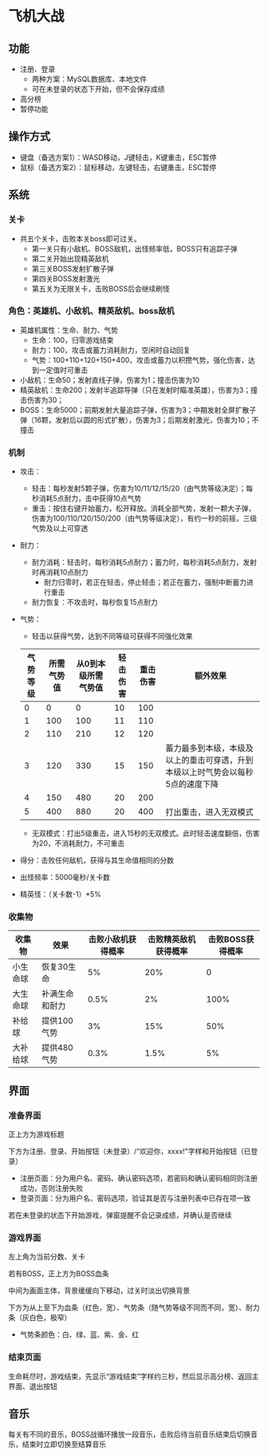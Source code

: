 # 飞机大战

## 功能

- 注册、登录
  - 两种方案：MySQL数据库、本地文件
  - 可在未登录的状态下开始，但不会保存成绩
- 高分榜
- 暂停功能

## 操作方式

- 键盘（备选方案1）：WASD移动，J键轻击，K键重击，ESC暂停
- 鼠标（备选方案2）：鼠标移动，左键轻击，右键重击，ESC暂停

## 系统

### 关卡

- 共五个关卡，击败本关boss即可过关。
  - 第一关只有小敌机、BOSS敌机，出怪频率低，BOSS只有追踪子弹
  - 第二关开始出现精英敌机
  - 第三关BOSS发射扩散子弹
  - 第四关BOSS发射激光
  - 第五关为无限关卡，击败BOSS后会继续刷怪

### 角色：英雄机、小敌机、精英敌机、boss敌机

- 英雄机属性：生命、耐力、气势
  - 生命：100，归零游戏结束
  - 耐力：100，攻击或蓄力消耗耐力，空闲时自动回复
  - 气势：100+110+120+150+400，攻击或蓄力以积攒气势，强化伤害，达到一定值时可重击
- 小敌机：生命50；发射直线子弹，伤害为1；撞击伤害为10
- 精英敌机：生命200；发射半追踪导弹（只在发射时瞄准英雄），伤害为3；撞击伤害为30；
- BOSS：生命5000；前期发射大量追踪子弹，伤害为3；中期发射全屏扩散子弹（16颗，发射后以圆的形式扩散），伤害为3；后期发射激光，伤害为10；不撞击

### 机制

- 攻击：

  - 轻击：每秒发射5颗子弹，伤害为10/11/12/15/20（由气势等级决定）；每秒消耗5点耐力，击中获得10点气势
  - 重击：按住右键开始蓄力，松开释放。消耗全部气势，发射一颗大子弹，伤害为100/110/120/150/200（由气势等级决定），有约一秒的前摇，三级气势及以上可穿透
- 耐力：

  - 耐力消耗：轻击时，每秒消耗5点耐力；蓄力时，每秒消耗5点耐力，发射时再消耗10点耐力
    - 耐力归零时，若正在轻击，停止轻击；若正在蓄力，强制中断蓄力进行重击
  - 耐力恢复：不攻击时，每秒恢复15点耐力
- 气势：

  - 轻击以获得气势，达到不同等级可获得不同强化效果

  | 气势等级 | 所需气势值 | 从0到本级所需气势值 | 轻击伤害 | 重击伤害 | 额外效果                                                                        |
  | -------- | ---------- | ------------------- | -------- | -------- | ------------------------------------------------------------------------------- |
  | 0        | 0          | 0                   | 10       | 100      |                                                                                 |
  | 1        | 100        | 100                 | 11       | 110      |                                                                                 |
  | 2        | 110        | 210                 | 12       | 120      |                                                                                 |
  | 3        | 120        | 330                 | 15       | 150      | 蓄力最多到本级，本级及以上的重击可穿透，升到本级以上时气势会以每秒5点的速度下降 |
  | 4        | 150        | 480                 | 20       | 200      |                                                                                 |
  | 5        | 400        | 880                 | 20       | 400      | 打出重击，进入无双模式                                                          |


  - 无双模式：打出5级重击，进入15秒的无双模式。此时轻击速度翻倍，伤害为20，不消耗耐力，不可重击
- 得分：击败任何敌机，获得与其生命值相同的分数
- 出怪频率：5000毫秒/关卡数
- 精英怪：（关卡数-1）*5%

### 收集物

| 收集物   | 效果           | 击败小敌机获得概率 | 击败精英敌机获得概率 | 击败BOSS获得概率 |
| -------- | -------------- | ------------------ | -------------------- | ---------------- |
| 小生命球 | 恢复30生命     | 5%                 | 20%                  | 0                |
| 大生命球 | 补满生命和耐力 | 0.5%               | 2%                   | 100%             |
| 补给球   | 提供100气势    | 3%                 | 15%                  | 50%              |
| 大补给球 | 提供480气势    | 0.3%               | 1.5%                 | 5%               |

## 界面

### 准备界面

正上方为游戏标题

下方为注册、登录、开始按钮（未登录）/“欢迎你，xxxx!"字样和开始按钮（已登录）

* 注册页面：分为用户名、密码、确认密码选项，若密码和确认密码相同则注册成功，否则注册失败
* 登录页面：分为用户名、密码选项，验证其是否与注册列表中已存在项一致

若在未登录的状态下开始游戏，弹窗提醒不会记录成绩，并确认是否继续

### 游戏界面

左上角为当前分数、关卡

若有BOSS，正上方为BOSS血条

中间为画面主体，背景缓缓向下移动，过关时淡出切换背景

下方为从上至下为血条（红色，宽）、气势条（随气势等级不同而不同，宽）、耐力条（灰白色，极窄）

- 气势条颜色：白、绿、蓝、紫、金、红

### 结束页面

生命耗尽时，游戏结束，先显示“游戏结束”字样约三秒，然后显示高分榜、返回主界面、退出按钮

## 音乐

每关有不同的音乐，BOSS战循环播放一段音乐，击败后待当前音乐结束后切换音乐，结束时立即切换至结算音乐
